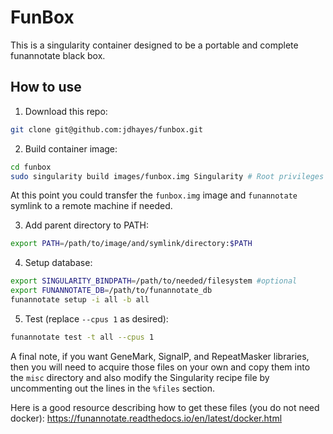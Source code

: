 # FunBox
This is a singularity container designed to be a portable and complete funannotate black box.

## How to use

  1. Download this repo:

```bash
git clone git@github.com:jdhayes/funbox.git
```

  2. Build container image:

```bash
cd funbox
sudo singularity build images/funbox.img Singularity # Root privileges are required
```

At this point you could transfer the `funbox.img` image and `funannotate` symlink to a remote machine if needed.

   3. Add parent directory to PATH:
   
   ```bash
   export PATH=/path/to/image/and/symlink/directory:$PATH
   ```

   4. Setup database:
   
```bash
export SINGULARITY_BINDPATH=/path/to/needed/filesystem #optional
export FUNANNOTATE_DB=/path/to/funannotate_db
funannotate setup -i all -b all
```

   5. Test (replace `--cpus 1` as desired):
   
```bash
funannotate test -t all --cpus 1
```

A final note, if you want GeneMark, SignalP, and RepeatMasker libraries, then you will need to acquire those files on your own and copy them into the `misc` directory and also modify the Singularity recipe file by uncommenting out the lines in the `%files` section.

Here is a good resource describing how to get these files (you do not need docker):
    https://funannotate.readthedocs.io/en/latest/docker.html

